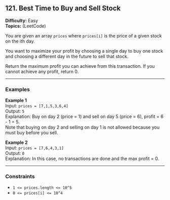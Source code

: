 ## 121. Best Time to Buy and Sell Stock

**Difficulty:** Easy  
**Topics:** (LeetCode)

You are given an array `prices` where `prices[i]` is the price of a given stock on the ith day.

You want to maximize your profit by choosing a single day to buy one stock and choosing a different day in the future to sell that stock.

Return the maximum profit you can achieve from this transaction. If you cannot achieve any profit, return 0.

---

### Examples

**Example 1**  
Input: `prices = [7,1,5,3,6,4]`  
Output: `5`  
Explanation: Buy on day 2 (price = 1) and sell on day 5 (price = 6), profit = 6 - 1 = 5.  
Note that buying on day 2 and selling on day 1 is not allowed because you must buy before you sell.

**Example 2**  
Input: `prices = [7,6,4,3,1]`  
Output: `0`  
Explanation: In this case, no transactions are done and the max profit = 0.

---

### Constraints

- `1 <= prices.length <= 10^5`
- `0 <= prices[i] <= 10^4`
